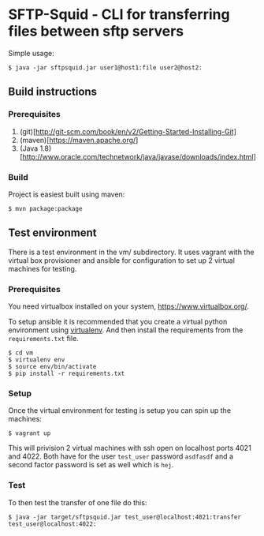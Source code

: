 SFTP-Squid - CLI for transferring files between sftp servers
============================================================

Simple usage:

    $ java -jar sftpsquid.jar user1@host1:file user2@host2:


Build instructions
------------------

### Prerequisites

1. (git)[http://git-scm.com/book/en/v2/Getting-Started-Installing-Git]
2. (maven)[https://maven.apache.org/]
3. (Java 1.8)[http://www.oracle.com/technetwork/java/javase/downloads/index.html]

### Build

Project is easiest built using maven:

    $ mvn package:package


Test environment
----------------

There is a test environment in the vm/ subdirectory. It uses vagrant with the
virtual box provisioner and ansible for configuration to set up 2 virtual
machines for testing.

### Prerequisites

You need virtualbox installed on your system, https://www.virtualbox.org/.

To setup ansible it is recommended that you create a virtual python environment
using [virtualenv](https://virtualenv.pypa.io/en/latest/). And then install the
requirements from the `requirements.txt` file.

    $ cd vm
    $ virtualenv env
    $ source env/bin/activate
    $ pip install -r requirements.txt

### Setup

Once the virtual environment for testing is setup you can spin up the machines:

    $ vagrant up

This will privision 2 virtual machines with ssh open on localhost ports 4021
and 4022. Both have for the user `test_user` password `asdfasdf` and a second
factor password is set as well which is `hej`.

### Test

To then test the transfer of one file do this:

    $ java -jar target/sftpsquid.jar test_user@localhost:4021:transfer test_user@localhost:4022:
